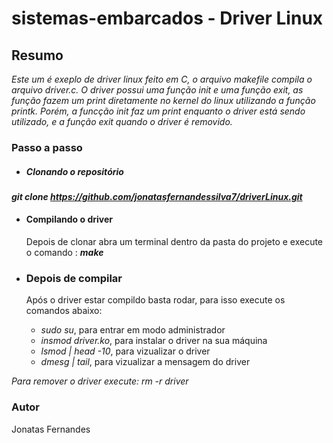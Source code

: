 # sistemas-embarcados - Driver Linux

## Resumo

*Este um é exeplo de driver linux feito em C, o arquivo makefile compila o arquivo driver.c. O driver possui uma função init e uma função exit, as função fazem um print diretamente no kernel do linux utilizando a função printk. Porém, a funcção init faz um print enquanto o driver está sendo utilizado, e a função exit quando o driver é removido.*

### Passo a passo

- #####  Clonando o repositório
***git clone https://github.com/jonatasfernandessilva7/driverLinux.git***
- #### Compilando o driver
  Depois de clonar abra um terminal dentro da pasta do projeto e execute o comando : ***make***
- ### Depois de compilar
  Após o driver estar compildo basta rodar, para isso execute os comandos abaixo:

  - *sudo su*, para entrar em modo administrador
  - *insmod driver.ko*, para instalar o driver na sua máquina
  - *lsmod | head -10*, para vizualizar o driver
  - *dmesg | tail*, para vizualizar a mensagem do driver

*Para remover o driver execute: rm -r driver*
  
### Autor

Jonatas Fernandes

